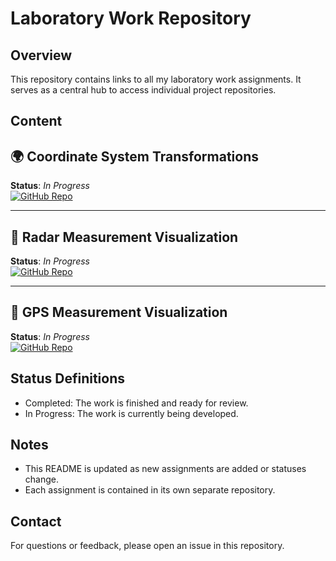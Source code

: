# Laboratory Work Repository

## Overview

This repository contains links to all my laboratory work assignments. It serves as a central hub to access individual project repositories.

## Content

## 🌍 Coordinate System Transformations
**Status**: *In Progress*  
[![GitHub Repo](https://img.shields.io/badge/Repository-Link-blue.svg)](https://github.com/flakeed/coordinate-system-transformations)

---

## 🎯 Radar Measurement Visualization
**Status**: *In Progress*  
[![GitHub Repo](https://img.shields.io/badge/Repository-Link-blue.svg)](https://github.com/flakeed/radar-target-display)

---

## 📡 GPS Measurement Visualization
**Status**: *In Progress*  
[![GitHub Repo](https://img.shields.io/badge/Repository-Link-blue.svg)](https://github.com/flakeed/gps-visualization)


## Status Definitions

- Completed: The work is finished and ready for review.
- In Progress: The work is currently being developed.

## Notes

- This README is updated as new assignments are added or statuses change.
- Each assignment is contained in its own separate repository.

## Contact

For questions or feedback, please open an issue in this repository.
